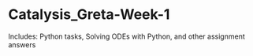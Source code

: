 # Catalysis_Greta-Week-1
Includes: Python tasks, Solving ODEs with Python, and other assignment answers
